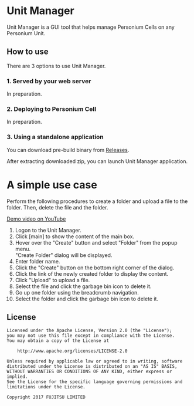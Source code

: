 # Unit Manager  
Unit Manager is a GUI tool that helps manage Personium Cells on any Personium Unit.  

## How to use

There are 3 options to use Unit Manager.

### 1. Served by your web server

In preparation.

### 2. Deploying to Personium Cell

In preparation.

### 3. Using a standalone application

You can download pre-build binary from [Releases](https://github.com/personium/app-uc-unit-manager/releases).

After extracting downloaded zip, you can launch Unit Manager application.

# A simple use case  
Perform the following procedures to create a folder and upload a file to the folder. Then, delete the file and the folder.  

[Demo video on YouTube](https://youtu.be/d1_pET0M-YA)  

1. Logon to the Unit Manager.  
1. Click [main] to show the content of the main box.  
1. Hover over the "Create" button and select "Folder" from the popup menu.  
"Create Folder" dialog will be displayed.  
1. Enter folder name.  
1. Click the "Create" button on the bottom right corner of the dialog.  
1. Click the link of the newly created folder to display the content.  
1. Click "Upload" to upload a file.  
1. Select the file and click the garbage bin icon to delete it.  
1. Go up one folder using the breadcrumb navigation.  
1. Select the folder and click the garbage bin icon to delete it.  


## License  

    Licensed under the Apache License, Version 2.0 (the "License");
    you may not use this file except in compliance with the License.
    You may obtain a copy of the License at

        http://www.apache.org/licenses/LICENSE-2.0

    Unless required by applicable law or agreed to in writing, software
    distributed under the License is distributed on an "AS IS" BASIS,
    WITHOUT WARRANTIES OR CONDITIONS OF ANY KIND, either express or implied.
    See the License for the specific language governing permissions and
    limitations under the License.

    Copyright 2017 FUJITSU LIMITED
